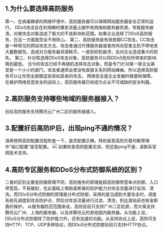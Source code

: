 ## 1.为什么要选择高防服务
第一、在病毒肆虐的网络环境中，高防服务器可以保障网站服务器安全正常的运行。
DDoS攻击旨在利用瞬时爆发流量占据所有网络和服务器资源，导致服务崩溃。对被攻击对象造成了极大的不良影响和范围。如果企业选择了DDoS高防服务，在这一方面就完全不用担心。
第二、高防服务能有效抵御CC攻击。CC攻击是一种常见的网站攻击方法，攻击者通过代理服务器或者肉鸡向受害主机不停地发大量数据包，造成对方服务器资源耗尽，一直到宕机崩溃，会对企业造成重大的损失。
第三、针对性选择DDoS攻击对象，高防服务可以将DDoS危险所带来的影响降到最低。
当今的攻击已经不再随机选择攻击对象，而是专门针对某一家企业甚至是一个小小的部门。攻击者通常会使没有直接关系的网站瘫痪。所以选择高防服务可以让你完全抵御这些突如其来的攻击。
网络安全是企业发展的根基和保障，在维护网络信息安全的战役上，高防服务器已经成为企业不可或缺的安全利器。
## 2.高防服务支持哪些地域的服务器接入？
目前高防服务支持腾讯云广州二区的服务器接入。
## 3.配置好后高防IP后，出现ping不通的情况？
请再按照高防配置流程检查一下，是否配置正确，特别留意高防负载均衡管理中“端口配置”是否配置。
![](//mccdn.qcloud.com/img56c588733c1f1.png)
如果检查高防配置无误，但还是ping不通，请联系官网技术支持。
## 4.高防专区服务和DDoS分布式防御系统的区别？
二者的区别主要是防御原理不同，高防服务的原理是超高防御带宽单点防御，入口带宽高，不易被封，在此基础上借助宙斯盾的防护能力对攻击流量进行监测、清洗。而DDoS分布式防御的原理是分布式防御，采用的是当遇到大量攻击时，调度系统先调度到攻击防护点，然后对攻击流量进行过滤、清洗，到达源站前也有宙斯盾的保护。
从服务器防范范围来说，高防目前只支持广州二区机房，而大禹支持腾讯云广州、上海的服务器，以及非腾讯云的其他国内服务器。从功能上说，DDoS分布式防御除了防护能力外，还有加速的功能。从支持协议上说，高防可支持HTTP、TCP、UDP多种协议，而DDoS分布式防御目前只支持HTTP协议。